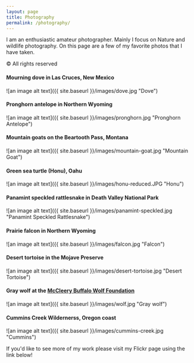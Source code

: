 ```yaml
---
layout: page
title: Photography
permalink: /photography/
---
```

I am an enthusiastic amateur photographer. Mainly I focus on Nature and wildlife photography.
On this page are a few of my favorite photos that I have taken. 

&copy; All rights reserved

#### Mourning dove in Las Cruces, New Mexico
![an image alt text]({{ site.baseurl }}/images/dove.jpg "Dove")

#### Pronghorn antelope in Northern Wyoming
![an image alt text]({{ site.baseurl }}/images/pronghorn.jpg "Pronghorn Antelope")

#### Mountain goats on the Beartooth Pass, Montana
![an image alt text]({{ site.baseurl }}/images/mountain-goat.jpg "Mountain Goat")

#### Green sea turtle (Honu), Oahu
![an image alt text]({{ site.baseurl }}/images/honu-reduced.JPG "Honu")

#### Panamint speckled rattlesnake in Death Valley National Park
![an image alt text]({{ site.baseurl }}/images/panamint-speckled.jpg "Panamint Speckled Rattlesnake")

#### Prairie falcon in Northern Wyoming
![an image alt text]({{ site.baseurl }}/images/falcon.jpg "Falcon")

#### Desert tortoise in the Mojave Preserve
![an image alt text]({{ site.baseurl }}/images/desert-tortoise.jpg "Desert Tortoise")

#### Gray wolf at the [McCleery Buffalo Wolf Foundation](http://mccleerybuffalowolffoundation.org/)
![an image alt text]({{ site.baseurl }}/images/wolf.jpg "Gray wolf")

#### Cummins Creek Wildernerss, Oregon coast
![an image alt text]({{ site.baseurl }}/images/cummins-creek.jpg "Cummins")

If you'd like to see more of my work please visit my Flickr page using the link below!


